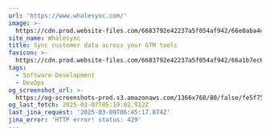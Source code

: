 ```yaml
---
url: 'https://www.whalesync.com/'
image: >-
  https://cdn.prod.website-files.com/6683792e42237a5f054af942/66e0aba4cc4c3cde2e9d52d0_general-dark-og.jpg
site_name: Whalesync
title: Sync customer data across your GTM tools
favicon: >-
  https://cdn.prod.website-files.com/6683792e42237a5f054af942/66a1b7ec65c8d94d273e8226_favicon.png
tags:
  - Software-Development
  - DevOps
og_screenshot_url: >-
  https://og-screenshots-prod.s3.amazonaws.com/1366x768/80/false/fe5f75ca968f9bac607e4fb4d5aeaa42474427ad1735b9d0b420e2f1db6aae99.jpeg
og_last_fetch: 2025-03-07T05:19:02.912Z
last_jina_request: '2025-03-09T06:45:17.874Z'
jina_error: 'HTTP error! status: 429'
---
```


